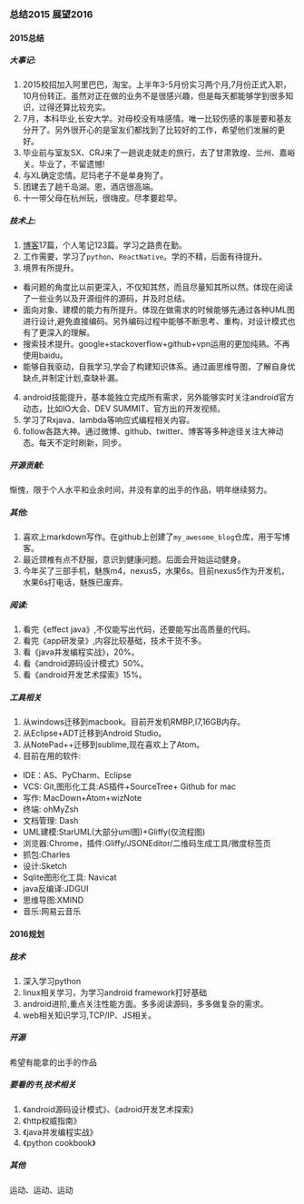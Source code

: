 ### 总结2015 展望2016

#### 2015总结
##### 大事记:

1. 2015校招加入阿里巴巴，淘宝。上半年3-5月份实习两个月,7月份正式入职，10月份转正。虽然对正在做的业务不是很感兴趣，但是每天都能够学到很多知识，过得还算比较充实。
2. 7月，本科毕业,长安大学。对母校没有啥感情。唯一比较伤感的事是要和基友分开了。另外很开心的是室友们都找到了比较好的工作，希望他们发展的更好。
3. 毕业前与室友SX、CRJ来了一趟说走就走的旅行，去了甘肃敦煌、兰州、嘉峪关。毕业了，不留遗憾!
4. 与XL确定恋情。尼玛老子不是单身狗了。
5. 团建去了趟千岛湖。恩，酒店很高端。
6. 十一带父母在杭州玩，很嗨皮。尽孝要趁早。

##### 技术上:

1. [博客](http://blog.csdn.net/chdjj)17篇，个人笔记123篇。学习之路贵在勤。
2. 工作需要，学习了`python`、`ReactNative`。学的不精，后面有待提升。
3. 境界有所提升。
  - 看问题的角度比以前更深入，不仅知其然，而且尽量知其所以然。体现在阅读了一些业务以及开源组件的源码，并及时总结。
  - 面向对象、建模的能力有所提升。体现在做需求的时候能够先通过各种UML图进行设计,避免直接编码。另外编码过程中能够不断思考、重构，对设计模式也有了更深入的理解。
  - 搜索技术提升。google+stackoverflow+github+vpn运用的更加纯熟。不再使用baidu。
  - 能够自我驱动，自我学习,学会了构建知识体系。通过画思维导图，了解自身优缺点,并制定计划,查缺补漏。
4. android技能提升，基本能独立完成所有需求，另外能够实时关注android官方动态，比如IO大会、DEV SUMMIT、官方出的开发视频。
5. 学习了Rxjava、lambda等响应式编程相关内容。
6. follow各路大神。通过微博、github、twitter、博客等多种途径关注大神动态。每天不定时刷新，同步。

##### 开源贡献:

惭愧，限于个人水平和业余时间，并没有拿的出手的作品，明年继续努力。

##### 其他:

1. 喜欢上markdown写作。在github上创建了`my_awesome_blog`仓库，用于写博客。
2. 最近颈椎有点不舒服，意识到健康问题。后面会开始运动健身。
3. 今年买了三部手机，魅族m4，nexus5，水果6s。目前nexus5作为开发机，水果6s打电话，魅族已废弃。

##### 阅读:

1. 看完《effect java》,不仅能写出代码，还要能写出高质量的代码。
2. 看完《app研发录》,内容比较基础，技术干货不多。
3. 看《java并发编程实战》，20%。
4. 看《android源码设计模式》50%。
5. 看《android开发艺术探索》15%。

##### 工具相关

1. 从windows迁移到macbook。目前开发机RMBP,I7,16GB内存。
2. 从Eclipse+ADT迁移到Android Studio。
3. 从NotePad++迁移到sublime,现在喜欢上了Atom。
3. 目前在用的软件:
 - IDE：AS、PyCharm、Eclipse
 - VCS: Git,图形化工具:AS插件+SourceTree+ Github for mac
 - 写作: MacDown+Atom+wizNote
 - 终端: ohMyZsh
 - 文档管理: Dash
 - UML建模:StarUML(大部分uml图)+Gliffy(仅流程图)
 - 浏览器:Chrome，插件:Gliffy/JSONEditor/二维码生成工具/微度标签页
 - 抓包:Charles
 - 设计:Sketch
 - Sqlite图形化工具: Navicat
 - java反编译:JDGUI
 - 思维导图:XMIND
 - 音乐:网易云音乐


#### 2016规划

##### 技术

 1. 深入学习python
 2. linux相关学习，为学习android framework打好基础
 3. android进阶,重点关注性能方面。多多阅读源码，多多做复杂的需求。
 4. web相关知识学习,TCP/IP、JS相关。

##### 开源

 希望有能拿的出手的作品

##### 要看的书,技术相关

 1. 《android源码设计模式》、《adroid开发艺术探索》
 2. 《http权威指南》
 3. 《java并发编程实战》
 4. 《python cookbook》

##### 其他

 运动、运动、运动
